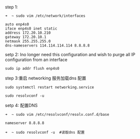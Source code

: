 step 1:

```shell
➜  ~ sudo vim /etc/network/interfaces

auto enp4s0
iface enp4s0 inet static
address 172.20.10.210
gateway 172.20.10.1
netmask 255.255.255.0
dns-nameservers 114.114.114.114 8.8.8.8
```

setp 2: Ino longer need this configuration and wish to purge all IP configuration from an interface

```shell
sudo ip addr flush enp4s0
```

step 3:重启 networking 服务加载dns 配置

```shell
sudo systemctl restart networking.service

sudo resolvconf -u
```

setp 4: 配置DNS

```shell
➜  ~ sudo vim /etc/resolvconf/resolv.conf.d/base 

nameserver 8.8.8.8

➜  ~ sudo resolvconf -u  #读取dns 配置
```



